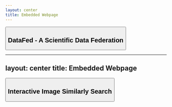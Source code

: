 ```yaml
---
layout: center
title: Embedded Webpage
---
```


<a href="https://datafed.ornl.gov/ui/welcome" target="_blank">
  <button class="bg-blue-600 text-white p-3 rounded-xl shadow-xl">
    <h2>DataFed - A Scientific Data Federation</h2>
  </button>
</a>

---
layout: center
title: Embedded Webpage
---

<a href="http://m3kube.urcf.drexel.edu:5173/" target="_blank">
  <button class="bg-blue-600 text-white p-3 rounded-xl shadow-xl">
    <h2>Interactive Image Similarly Search</h2>
  </button>
</a>